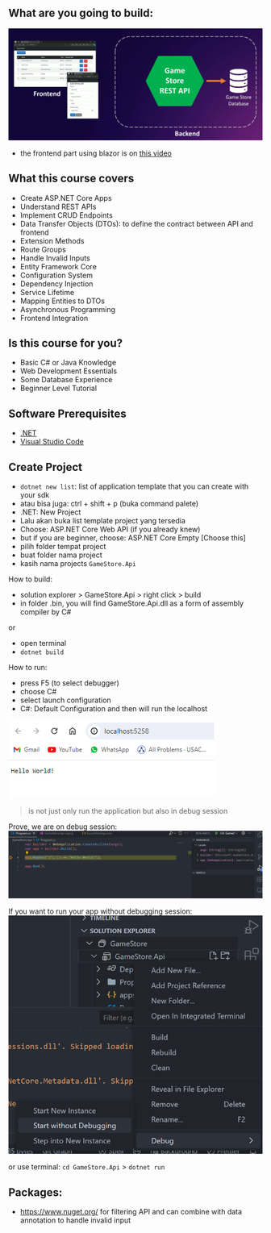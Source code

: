 ## What are you going to build:
![Image](./images/01-system.png) <br>

* the frontend part using blazor is on [this video](https://youtu.be/RBVIclt4sOo?si=dcwnIIcGny1S6-OW)

## What this course covers
* Create ASP.NET Core Apps
* Understand REST APIs
* Implement CRUD Endpoints
* Data Transfer Objects (DTOs): to define the contract between API and frontend
* Extension Methods
* Route Groups
* Handle Invalid Inputs
* Entity Framework Core
* Configuration System
* Dependency Injection
* Service Lifetime
* Mapping Entities to DTOs
* Asynchronous Programming
* Frontend Integration

## Is this course for you?
* Basic C# or Java Knowledge
* Web Development Essentials
* Some Database Experience
* Beginner Level Tutorial

## Software Prerequisites
* [.NET](https://dotnet.microsoft.com/en-us/download)
* [Visual Studio Code](https://code.visualstudio.com/)

## Create Project
* `dotnet new list`: list of application template that you can create with your sdk
* atau bisa juga: ctrl + shift + p (buka command palete)
* .NET: New Project
* Lalu akan buka list template project yang tersedia
* Choose: ASP.NET Core Web API (if you already knew)
* but if you are beginner, choose: ASP.NET Core Empty [Choose this]
* pilih folder tempat project
* buat folder nama project
* kasih nama projects `GameStore.Api`


How to build:
* solution explorer > GameStore.Api > right click > build
* in folder .bin, you will find GameStore.Api.dll as a form of assembly compiler by C#

or
* open terminal
* `dotnet build`

How to run:
* press F5 (to select debugger)
* choose C#
* select launch configuration
* C#: Default Configuration and then will run the localhost

![Image](./images/02-localhost-first.png) <br>

> is not just only run the application but also in debug session

Prove, we are on debug session: <br>
![Image](./images/03-prove-on-debug-session.png)

If you want to run your app without debugging session: <br>
![Image](./images/04-without-debugging.png) 

or use terminal: `cd GameStore.Api` > `dotnet run`


## Packages:
* https://www.nuget.org/ for filtering API and can combine with data annotation to handle invalid input